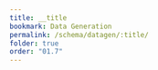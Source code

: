 ```yaml
---
title: __title
bookmark: Data Generation
permalink: /schema/datagen/:title/
folder: true
order: "01.7"
---
```

